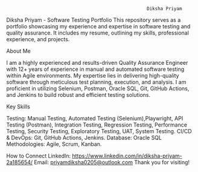                                                         Diksha Priyam
Diksha Priyam - Software Testing Portfolio
This repository serves as a portfolio showcasing my experience and expertise in software testing and quality assurance. It includes my resume, outlining my skills, professional experience, and projects.

About Me

I am a highly experienced and results-driven Quality Assurance Engineer with 12+ years of experience in manual and automated software testing within Agile environments. My expertise lies in delivering high-quality software through meticulous test planning, execution, and analysis. I am proficient in utilizing Selenium, Postman, Oracle SQL, Git, GitHub Actions, and Jenkins to build robust and efficient testing solutions.

Key Skills

Testing: Manual Testing, Automated Testing (Selenium),Playwright, API Testing (Postman), Integration Testing, Regression Testing, Performance Testing, Security Testing, Exploratory Testing, UAT, System Testing.
CI/CD & DevOps: Git, GitHub Actions, Jenkins.
Database: Oracle SQL
Methodologies: Agile, Scrum, Kanban.

How to Connect
LinkedIn: https://www.linkedin.com/in/diksha-priyam-2a185654/
Email: priyamdiksha0205@outlook.com
Thank you for visiting!
